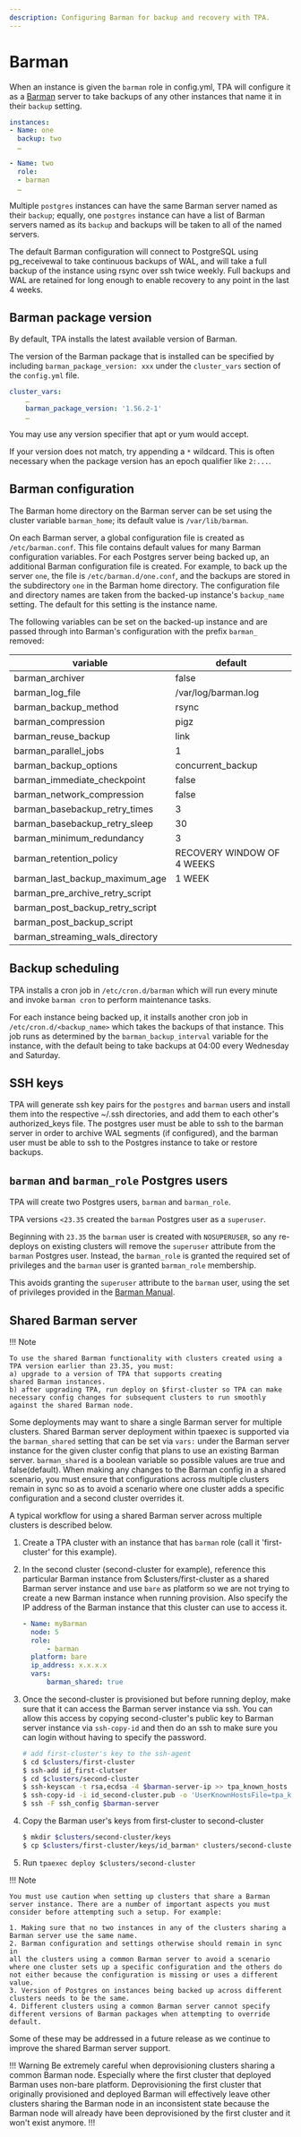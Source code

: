```yaml
---
description: Configuring Barman for backup and recovery with TPA.
---
```


# Barman

When an instance is given the `barman` role in config.yml, TPA will
configure it as a [Barman](https://pgbarman.org/) server to take backups
of any other instances that name it in their `backup` setting.

```yaml
instances:
- Name: one
  backup: two
  …

- Name: two
  role:
  - barman
  …
```

Multiple `postgres` instances can have the same Barman server named as
their `backup`; equally, one `postgres` instance can have a list of
Barman servers named as its `backup` and backups will be taken to all
of the named servers.

The default Barman configuration will connect to PostgreSQL using
pg_receivewal to take continuous backups of WAL, and will take a full
backup of the instance using rsync over ssh twice weekly. Full backups
and WAL are retained for long enough to enable recovery to any point in
the last 4 weeks.

## Barman package version

By default, TPA installs the latest available version of Barman.

The version of the Barman package that is installed can be specified 
by including `barman_package_version: xxx` under the `cluster_vars` 
section of the `config.yml` file.

```yaml
cluster_vars:
    …
    barman_package_version: '1.56.2-1'
    …
```

You may use any version specifier that apt or yum would accept.

If your version does not match, try appending a `*` wildcard. This
is often necessary when the package version has an epoch qualifier
like `2:...`.

## Barman configuration

The Barman home directory on the Barman server can be set using the
cluster variable `barman_home`; its default value is `/var/lib/barman`.

On each Barman server, a global configuration file is created
as `/etc/barman.conf`. This file contains default values for many Barman
configuration variables. For each Postgres server being backed up,
an additional Barman configuration file is created. For example, to back up the
server `one`, the file is `/etc/barman.d/one.conf`, and the backups
are stored in the subdirectory `one` in the Barman home directory. The
configuration file and directory names are taken from the backed-up instance's
`backup_name` setting. The default for this setting is the instance name.

The following variables can be set on the backed-up instance and are
passed through into Barman's configuration with the prefix `barman_`
removed:

| variable                        | default                    |
| ------------------------------- | -------------------------- |
| barman_archiver                 | false                      |
| barman_log_file                 | /var/log/barman.log        |
| barman_backup_method            | rsync                      |
| barman_compression              | pigz                       |
| barman_reuse_backup             | link                       |
| barman_parallel_jobs            | 1                          |
| barman_backup_options           | concurrent_backup          |
| barman_immediate_checkpoint     | false                      |
| barman_network_compression      | false                      |
| barman_basebackup_retry_times   | 3                          |
| barman_basebackup_retry_sleep   | 30                         |
| barman_minimum_redundancy       | 3                          |
| barman_retention_policy         | RECOVERY WINDOW OF 4 WEEKS |
| barman_last_backup_maximum_age  | 1 WEEK                     |
| barman_pre_archive_retry_script |                            |
| barman_post_backup_retry_script |                            |
| barman_post_backup_script       |                            |
| barman_streaming_wals_directory |                            |

## Backup scheduling

TPA installs a cron job in `/etc/cron.d/barman` which will run every
minute and invoke `barman cron` to perform maintenance tasks.

For each instance being backed up, it installs another cron job in
`/etc/cron.d/<backup_name>` which takes the backups of that instance.
This job runs as determined by the `barman_backup_interval` variable for
the instance, with the default being to take backups at 04:00 every
Wednesday and Saturday.

## SSH keys

TPA will generate ssh key pairs for the `postgres` and `barman`
users and install them into the respective ~/.ssh directories, and add
them to each other's authorized_keys file. The postgres user must be
able to ssh to the barman server in order to archive WAL segments (if
configured), and the barman user must be able to ssh to the Postgres
instance to take or restore backups.

## `barman` and `barman_role` Postgres users

TPA will create two Postgres users, `barman` and `barman_role`.

TPA versions `<23.35` created the `barman` Postgres user as a `superuser`.

Beginning with `23.35` the `barman` user is created with `NOSUPERUSER`,
so any re-deploys on existing clusters will remove the `superuser` attribute
from the `barman` Postgres user. Instead, the `barman_role` is granted the
required set of privileges and the `barman` user is granted `barman_role` membership.

This avoids granting the `superuser` attribute to the `barman` user, using the set
of privileges provided in the [Barman Manual](https://docs.pgbarman.org/release/latest/#postgresql-connection).

## Shared Barman server

!!! Note

    To use the shared Barman functionality with clusters created using a
    TPA version earlier than 23.35, you must:
    a) upgrade to a version of TPA that supports creating
    shared Barman instances.
    b) after upgrading TPA, run deploy on $first-cluster so TPA can make
    necessary config changes for subsequent clusters to run smoothly
    against the shared Barman node.

Some deployments may want to share a single Barman server for multiple
clusters. Shared Barman server deployment within
tpaexec is supported via the `barman_shared` setting that can be set via
`vars:` under the Barman server instance for the given cluster config
that plans to use an existing Barman server. `barman_shared` is a
boolean variable so possible values are true and false(default). When
making any changes to the Barman config in a shared scenario, you must
ensure that configurations across multiple clusters remain in sync so as
to avoid a scenario where one cluster adds a specific configuration and
a second cluster overrides it.

A typical workflow for using a shared Barman server across multiple
clusters is described below.

1. Create a TPA cluster with an instance that has `barman` role
   (call it 'first-cluster' for this example).
2. In the second cluster (second-cluster for example), reference this
   particular Barman instance from $clusters/first-cluster as a shared
   Barman server instance and use `bare` as platform so we are not
   trying to create a new Barman instance when running provision. Also
   specify the IP address of the Barman instance that this cluster can
   use to access it.

    ```yml
    - Name: myBarman
      node: 5
      role:
          - barman
      platform: bare
      ip_address: x.x.x.x
      vars:
          barman_shared: true
    ```

3. Once the second-cluster is provisioned but before running deploy,
   make sure that it can access the Barman server instance via ssh. You
   can allow this access by copying second-cluster's public key to
   Barman server instance via `ssh-copy-id` and then do an ssh to
   make sure you can login without having to specify the password.

    ```bash
    # add first-cluster's key to the ssh-agent
    $ cd $clusters/first-cluster
    $ ssh-add id_first-clutser
    $ cd $clusters/second-cluster
    $ ssh-keyscan -t rsa,ecdsa -4 $barman-server-ip >> tpa_known_hosts
    $ ssh-copy-id -i id_second-cluster.pub -o 'UserKnownHostsFile=tpa_known_hosts' $user@$barman-server-ip
    $ ssh -F ssh_config $barman-server
    ```

4. Copy the Barman user's keys from first-cluster to second-cluster
    ```bash
    $ mkdir $clusters/second-cluster/keys
    $ cp $clusters/first-cluster/keys/id_barman* clusters/second-cluster/keys
    ```
5. Run `tpaexec deploy $clusters/second-cluster`

!!! Note

    You must use caution when setting up clusters that share a Barman 
    server instance. There are a number of important aspects you must
    consider before attempting such a setup. For example:

    1. Making sure that no two instances in any of the clusters sharing a
    Barman server use the same name.
    2. Barman configuration and settings otherwise should remain in sync in
    all the clusters using a common Barman server to avoid a scenario
    where one cluster sets up a specific configuration and the others do
    not either because the configuration is missing or uses a different
    value.
    3. Version of Postgres on instances being backed up across different
    clusters needs to be the same.
    4. Different clusters using a common Barman server cannot specify
    different versions of Barman packages when attempting to override
    default.

Some of these may be addressed in a future release as we continue to
improve the shared Barman server support.

!!! Warning
Be extremely careful when deprovisioning clusters sharing a common
Barman node. Especially where the first cluster that deployed Barman
uses non-bare platform. Deprovisioning the first cluster that
originally provisioned and deployed Barman will effectively leave
other clusters sharing the Barman node in an inconsistent state
because the Barman node will already have been deprovisioned by the
first cluster and it won't exist anymore.
!!!
